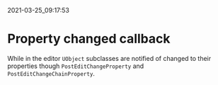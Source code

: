 2021-03-25_09:17:53

# Property changed callback

While in the editor `UObject` subclasses are notified of changed to their properties though `PostEditChangeProperty` and `PostEditChangeChainProperty`.

